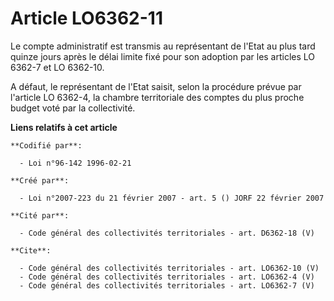 # Article LO6362-11

Le compte administratif est transmis au représentant de l'Etat au plus tard quinze jours après le délai limite fixé pour son
adoption par les articles LO 6362-7 et LO 6362-10.

A défaut, le représentant de l'Etat saisit, selon la procédure prévue par l'article LO 6362-4, la chambre territoriale des
comptes du plus proche budget voté par la collectivité.

**Liens relatifs à cet article**

	**Codifié par**:

	  - Loi n°96-142 1996-02-21

	**Créé par**:

	  - Loi n°2007-223 du 21 février 2007 - art. 5 () JORF 22 février 2007

	**Cité par**:

	  - Code général des collectivités territoriales - art. D6362-18 (V)

	**Cite**:

	  - Code général des collectivités territoriales - art. LO6362-10 (V)
	  - Code général des collectivités territoriales - art. LO6362-4 (V)
	  - Code général des collectivités territoriales - art. LO6362-7 (V)
